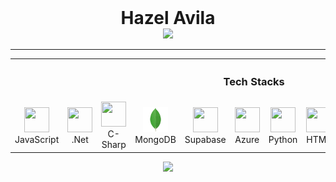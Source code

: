 <div align="center">
  <h1 style="margin: 0;">Hazel Avila</h1>
    <a href="mailto:sanchaiavila@gmail.com" target="_blank"> <img src="https://img.shields.io/badge/-Gmail-D14836?style=flat-square&logo=gmail&logoColor=white"/></a>
</div>

---

<div align="center">
  <table style="border-collapse: collapse; border: none;">
    <tr>
      <th colspan="12"><h3>Tech Stacks</h3> </th>
    </tr>
    <tr>
      <td align="center"><img src="https://cdn.jsdelivr.net/gh/devicons/devicon@latest/icons/javascript/javascript-original.svg" width="40" height="40"/><br>JavaScript</td>
      <td align="center"><img src="https://cdn.jsdelivr.net/gh/devicons/devicon@latest/icons/dotnetcore/dotnetcore-original.svg" width="40" height="40"/><br>.Net</td>
      <td align="center"><img src="https://cdn.jsdelivr.net/gh/devicons/devicon@latest/icons/csharp/csharp-plain.svg" width="40" height="40"/><br>C-Sharp</td>
      <td align="center"><img src="https://raw.githubusercontent.com/devicons/devicon/master/icons/mongodb/mongodb-original.svg" width="40" height="40"/><br>MongoDB</td>
      <td align="center"><img src="https://cdn.jsdelivr.net/gh/devicons/devicon@latest/icons/supabase/supabase-original.svg" width="40" height="40"/><br>Supabase</td>
      <td align="center"><img src="https://cdn.jsdelivr.net/gh/devicons/devicon@latest/icons/azure/azure-original.svg" width="40" height="40"/><br>Azure</td>
      <td align="center"><img src="https://cdn.jsdelivr.net/gh/devicons/devicon@latest/icons/python/python-original.svg" width="40" height="40"/><br>Python</td>
      <td align="center"><img src="https://cdn.jsdelivr.net/gh/devicons/devicon@latest/icons/html5/html5-original.svg" width="40" height="40"/><br>HTML</td>
      <td align="center"><img src="https://cdn.jsdelivr.net/gh/devicons/devicon@latest/icons/css3/css3-original.svg" width="40" height="40"/><br>CSS3</td>
      <td align="center"><img src="https://cdn.jsdelivr.net/gh/devicons/devicon@latest/icons/angularjs/angularjs-plain.svg" width="40" height="40"/><br>Angular</td>
      <td align="center"><img src="https://cdn.jsdelivr.net/gh/devicons/devicon@latest/icons/typescript/typescript-original.svg" width="40" height="40"/><br>TypeScript</td>
      <td align="center"><img src="https://cdn.jsdelivr.net/gh/devicons/devicon@latest/icons/unity/unity-plain.svg" width="40" height="40"/><br>Unity</td>
    </tr>
  </table>
</div>

<p align="center">
  <img src="https://github-readme-stats.vercel.app/api?username=hazavi&show_icons=true&theme=radical" width="48%"/>
</p>



